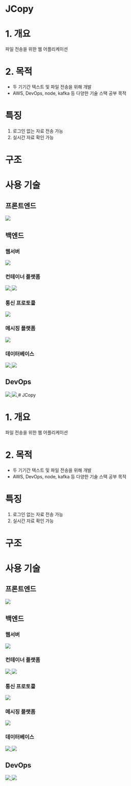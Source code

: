 # JCopy

# 1. 개요
파일 전송을 위한 웹 어플리케이션

# 2. 목적
* 두 기기간 텍스트 및 파일 전송을 위해 개발
* AWS, DevOps, node, kafka 등 다양한 기술 스택 공부 목적

# 특징
1. 로그인 없는 자료 전송 가능
2. 실시간 자료 확인 가능

# 구조


# 사용 기술
## 프론트엔드
<a href="https://ko.reactjs.org">
  <img src="https://img.shields.io/badge/React-61DAFB?style=flat&logo=React&logoColor=white"/>
</a>

## 백엔드
### 웹서버
<a href="https://nodejs.org/en/">
  <img src="https://img.shields.io/badge/Node-339933?style=flat&logo=Node.js&logoColor=white"/>
</a>

### 컨테이너 플랫폼
<a href="https://www.docker.com">
  <img src="https://img.shields.io/badge/Docker-2496ED?style=flat&logo=Docker&logoColor=white"/>
</a>
<a href="https://kubernetes.io">
  <img src="https://img.shields.io/badge/Kubernetes-326CE5?style=flat&logo=Kubernetes&logoColor=white"/>
</a>

### 통신 프로토콜
<a href="https://grpc.io">
 <img src="https://img.shields.io/badge/gRPC-54A4AE?style=flat&logoColor=white">
</a>


### 메시징 플랫폼
<a href="https://kafka.apache.org">
 <img src="https://img.shields.io/badge/Kafka-231F20?style=flat&logo=Apache Kafka&logoColor=white">
</a>

### 데이터베이스
<a href="https://www.mongodb.com">
 <img src="https://img.shields.io/badge/MongoDB-47A248?style=flat&logo=MongoDB&logoColor=white">
</a>
<a href="https://redis.io">
 <img src="https://img.shields.io/badge/Redis-DC382D?style=flat&logo=Redis&logoColor=white">
</a>

## DevOps
<a href="https://docs.github.com/ko/actions">
  <img src="https://img.shields.io/badge/GitHub Actions-2088FF?style=flat&logo=GitHub Actions&logoColor=white"/>
</a>
<a href="https://aws.amazon.com/ko/">
 <img src="https://img.shields.io/badge/CodeDeploy-FF9900?style=flat&logo=Amazon AWS&logoColor=white">
</a># JCopy

# 1. 개요
파일 전송을 위한 웹 어플리케이션

# 2. 목적
* 두 기기간 텍스트 및 파일 전송을 위해 개발
* AWS, DevOps, node, kafka 등 다양한 기술 스택 공부 목적

# 특징
1. 로그인 없는 자료 전송 가능
2. 실시간 자료 확인 가능

# 구조


# 사용 기술
## 프론트엔드
<a href="https://ko.reactjs.org">
  <img src="https://img.shields.io/badge/React-61DAFB?style=flat&logo=React&logoColor=white"/>
</a>

## 백엔드
### 웹서버
<a href="https://nodejs.org/en/">
  <img src="https://img.shields.io/badge/Node-339933?style=flat&logo=Node.js&logoColor=white"/>
</a>

### 컨테이너 플랫폼
<a href="https://www.docker.com">
  <img src="https://img.shields.io/badge/Docker-2496ED?style=flat&logo=Docker&logoColor=white"/>
</a>
<a href="https://kubernetes.io">
  <img src="https://img.shields.io/badge/Kubernetes-326CE5?style=flat&logo=Kubernetes&logoColor=white"/>
</a>

### 통신 프로토콜
<a href="https://grpc.io">
 <img src="https://img.shields.io/badge/gRPC-54A4AE?style=flat&logoColor=white">
</a>


### 메시징 플랫폼
<a href="https://kafka.apache.org">
 <img src="https://img.shields.io/badge/Kafka-231F20?style=flat&logo=Apache Kafka&logoColor=white">
</a>

### 데이터베이스
<a href="https://www.mongodb.com">
 <img src="https://img.shields.io/badge/MongoDB-47A248?style=flat&logo=MongoDB&logoColor=white">
</a>
<a href="https://redis.io">
 <img src="https://img.shields.io/badge/Redis-DC382D?style=flat&logo=Redis&logoColor=white">
</a>

## DevOps
<a href="https://docs.github.com/ko/actions">
  <img src="https://img.shields.io/badge/GitHub Actions-2088FF?style=flat&logo=GitHub Actions&logoColor=white"/>
</a>
<a href="https://aws.amazon.com/ko/">
 <img src="https://img.shields.io/badge/CodeDeploy-FF9900?style=flat&logo=Amazon AWS&logoColor=white">
</a>
